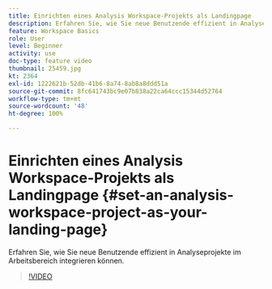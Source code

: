 ```yaml
---
title: Einrichten eines Analysis Workspace-Projekts als Landingpage
description: Erfahren Sie, wie Sie neue Benutzende effizient in Analyseprojekte im Arbeitsbereich integrieren können.
feature: Workspace Basics
role: User
level: Beginner
activity: use
doc-type: feature video
thumbnail: 25459.jpg
kt: 2364
exl-id: 1222621b-52db-41b6-8a74-8ab8a8ddd51a
source-git-commit: 8fc641743bc9e07b838a22ca64ccc15344d52764
workflow-type: tm+mt
source-wordcount: '48'
ht-degree: 100%

---
```


# Einrichten eines Analysis Workspace-Projekts als Landingpage {#set-an-analysis-workspace-project-as-your-landing-page}

Erfahren Sie, wie Sie neue Benutzende effizient in Analyseprojekte im Arbeitsbereich integrieren können.

>[!VIDEO](https://video.tv.adobe.com/v/25459/?quality=12&learn=on)
